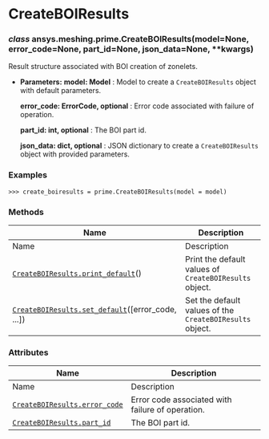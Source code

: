 # CreateBOIResults

<a id="ansys.meshing.prime.CreateBOIResults"></a>

### *class* ansys.meshing.prime.CreateBOIResults(model=None, error_code=None, part_id=None, json_data=None, \*\*kwargs)

Result structure associated with BOI creation of zonelets.

* **Parameters:**
  **model: Model**
  : Model to create a `CreateBOIResults` object with default parameters.

  **error_code: ErrorCode, optional**
  : Error code associated with failure of operation.

  **part_id: int, optional**
  : The BOI part id.

  **json_data: dict, optional**
  : JSON dictionary to create a `CreateBOIResults` object with provided parameters.

### Examples

```pycon
>>> create_boiresults = prime.CreateBOIResults(model = model)
```

<!-- !! processed by numpydoc !! -->

### Methods

| Name | Description |
|-----------------------------------------------------------------------------------------------------------------------------------------------------------|----------------------------------------------------------|
| Name | Description |
| [`CreateBOIResults.print_default`](ansys.meshing.prime.CreateBOIResults.print_default.md#ansys.meshing.prime.CreateBOIResults.print_default)()            | Print the default values of `CreateBOIResults` object.   |
| [`CreateBOIResults.set_default`](ansys.meshing.prime.CreateBOIResults.set_default.md#ansys.meshing.prime.CreateBOIResults.set_default)([error_code, ...]) | Set the default values of the `CreateBOIResults` object. |

### Attributes

| Name | Description |
|---------------------------------------------------------------------------------------------------------------------------------------|----------------------------------------------------|
| Name | Description |
| [`CreateBOIResults.error_code`](ansys.meshing.prime.CreateBOIResults.error_code.md#ansys.meshing.prime.CreateBOIResults.error_code)   | Error code associated with failure of operation.   |
| [`CreateBOIResults.part_id`](ansys.meshing.prime.CreateBOIResults.part_id.md#ansys.meshing.prime.CreateBOIResults.part_id)            | The BOI part id.                                   |
<!-- vale on -->